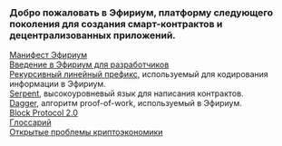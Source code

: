 ### Добро пожаловать в Эфириум, платформу следующего поколения для создания смарт-контрактов и децентрализованных приложений.

[Манифест Эфириум](https://github.com/snordenstorm/wiki/wiki/%5BRussian%5D-White-Paper) <br>
[Введение в Эфириум для разработчиков](https://github.com/snordenstorm/wiki/wiki/%5BRussian%5D-Ethereum-Development-Tutorial) <br>
[Рекурсивный линейный префикс](https://github.com/snordenstorm/wiki/wiki/%5BRussian%5D-RLP), используемый для кодирования информации в Эфириум. <br>
[Serpent](https://github.com/snordenstorm/wiki/wiki/%5BRussian%5D-Serpent-programming-language-operations), высокоуровневый язык для написания контрактов. <br>
[Dagger](https://github.com/snordenstorm/wiki/wiki/%5BRussian%5D-Dagger), алгоритм proof-of-work, используемый в Эфириум. <br>
[Block Protocol 2.0](https://github.com/snordenstorm/wiki/wiki/%5BRussian%5D-Block-Protocol-2.0) <br>
[Глоссарий](https://github.com/snordenstorm/wiki/wiki/%5BRussian%5D-Glossary) <br>
[Открытые проблемы криптоэкономики](https://github.com/snordenstorm/wiki/wiki/%5BRussian%5D-Open-Problems) <br>